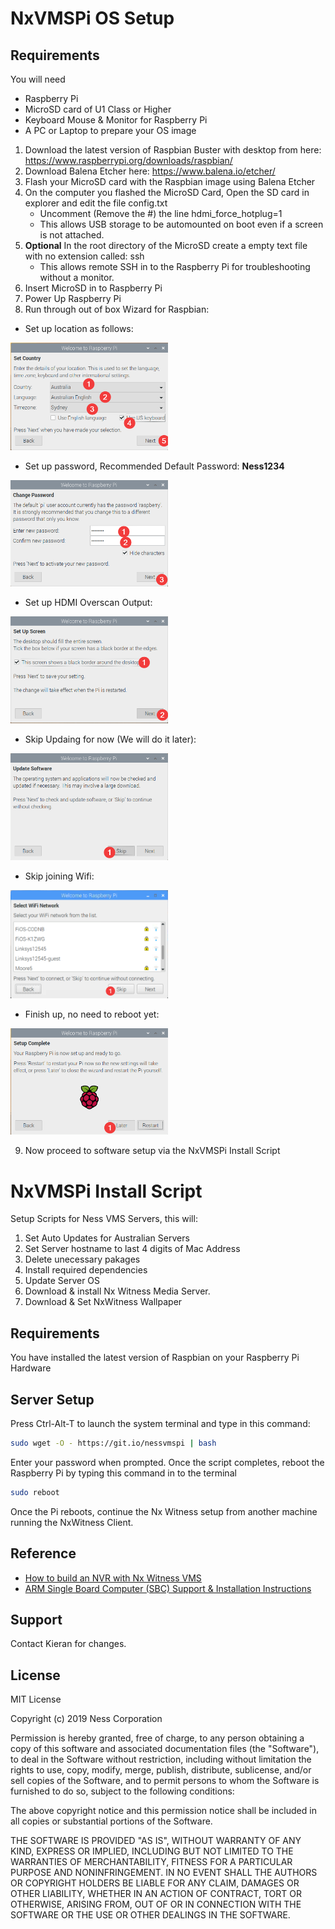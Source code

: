 # NxVMSPi OS Setup

## Requirements
You will need
- Raspberry Pi
- MicroSD card of U1 Class or Higher
- Keyboard Mouse & Monitor for Raspberry Pi
- A PC or Laptop to prepare your OS image

1. Download the latest version of Raspbian Buster with desktop from here: https://www.raspberrypi.org/downloads/raspbian/
2. Download Balena Etcher here: https://www.balena.io/etcher/
3. Flash your MicroSD card with the Raspbian image using Balena Etcher
4. On the computer you flashed the MicroSD Card, Open the SD card in explorer and edit the file config.txt
    - Uncomment (Remove the #) the line hdmi_force_hotplug=1
    - This allows USB storage to be automounted on boot even if a screen is not attached.
5. **Optional** In the root directory of the MicroSD create a empty text file with no extension called: ssh 
    - This allows remote SSH in to the Raspberry Pi for troubleshooting without a monitor.
6. Insert MicroSD in to Raspberry Pi
7. Power Up Raspberry Pi
8. Run through out of box Wizard for Raspbian:

- Set up location as follows:

<img src="readme_images/01.country.png" width="50%" >

- Set up password, Recommended Default Password: **Ness1234**

<img src="readme_images/02.password.png" width="50%" >

- Set up HDMI Overscan Output:

<img src="readme_images/03.overscan.png" width="50%" >

- Skip Updaing for now (We will do it later):

<img src="readme_images/04.updates.png" width="50%" >

- Skip joining Wifi:

<img src="readme_images/05.wifi.png" width="50%" >

- Finish up, no need to reboot yet:

<img src="readme_images/06.finish.png" width="50%" >

9. Now proceed to software setup via the NxVMSPi Install Script

# NxVMSPi Install Script

Setup Scripts for Ness VMS Servers, this will:
1. Set Auto Updates for Australian Servers
2. Set Server hostname to last 4 digits of Mac Address
3. Delete unecessary pakages
4. Install required dependencies
5. Update Server OS
6. Download & install Nx Witness Media Server.
7. Download & Set NxWitness Wallpaper

## Requirements
You have installed the latest version of Raspbian on your Raspberry Pi Hardware

## Server Setup

Press Ctrl-Alt-T to launch the system terminal and type in this command:

```bash
sudo wget -O - https://git.io/nessvmspi | bash
```
Enter your password when prompted. Once the script completes, reboot the Raspberry Pi by typing this command in to the terminal

```bash
sudo reboot
```

Once the Pi reboots, continue the Nx Witness setup from another machine running the NxWitness Client.

## Reference
- [How to build an NVR with Nx Witness VMS](https://support.networkoptix.com/hc/en-us/articles/360035982154)
- [ARM Single Board Computer (SBC) Support & Installation Instructions](https://support.networkoptix.com/hc/en-us/articles/360033842053)

## Support
Contact Kieran for changes.

## License
MIT License

Copyright (c) 2019 Ness Corporation

Permission is hereby granted, free of charge, to any person obtaining a copy
of this software and associated documentation files (the "Software"), to deal
in the Software without restriction, including without limitation the rights
to use, copy, modify, merge, publish, distribute, sublicense, and/or sell
copies of the Software, and to permit persons to whom the Software is
furnished to do so, subject to the following conditions:

The above copyright notice and this permission notice shall be included in all
copies or substantial portions of the Software.

THE SOFTWARE IS PROVIDED "AS IS", WITHOUT WARRANTY OF ANY KIND, EXPRESS OR
IMPLIED, INCLUDING BUT NOT LIMITED TO THE WARRANTIES OF MERCHANTABILITY,
FITNESS FOR A PARTICULAR PURPOSE AND NONINFRINGEMENT. IN NO EVENT SHALL THE
AUTHORS OR COPYRIGHT HOLDERS BE LIABLE FOR ANY CLAIM, DAMAGES OR OTHER
LIABILITY, WHETHER IN AN ACTION OF CONTRACT, TORT OR OTHERWISE, ARISING FROM,
OUT OF OR IN CONNECTION WITH THE SOFTWARE OR THE USE OR OTHER DEALINGS IN THE
SOFTWARE.
